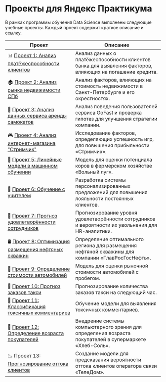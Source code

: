 # Проекты для Яндекс Практикума

В рамках программы обучения  Data Science выполнены следующие учебные проекты. Каждый проект содержит краткое описание и ссылку.

| Проект | Описание |
|--------|----------|
| 📊 [Проект 1: Анализ платёжеспособности клиентов](https://github.com/KsenyaVasilchenko/Practicum_projects/blob/main/%D1%81hecking_of_borrowers_project1/%D1%81hecking_of_borrowers_project1.ipynb) | Анализ данных о платёжеспособности клиентов банка для выявления факторов, влияющих на погашение кредита. |
| 🏠 [Проект 2: Анализ рынка недвижимости СПб](https://github.com/KsenyaVasilchenko/Practicum_projects/blob/main/EDA_project2/EDA_project2.ipynb) | Анализ факторов, влияющих на стоимость недвижимости в Санкт-Петербурге и его окрестностях. |
| 🛴 [Проект 3: Анализ данных сервиса аренды самокатов](https://github.com/KsenyaVasilchenko/Practicum_projects/blob/main/statistical_data_analysis_project3/statistical_data_analysis_project3%20(2).ipynb) | Анализ поведения пользователей сервиса GoFast и проверка гипотез для улучшения стратегии компании. |
| 🎮 [Проект 4: Анализ интернет-магазина "Стримчик"](https://github.com/KsenyaVasilchenko/Practicum_projects/blob/main/precast_project1_p4/precast_project1_p4.ipynb) | Исследование факторов, определяющих успешность игр, для повышения прибыльности «Стримчик». |
| 🐄 [Проект 5: Линейные модели в машинном обучении](https://github.com/KsenyaVasilchenko/Practicum_projects/blob/main/liner_mls_project5/liner_mls_project5.ipynb) | Модель для оценки потенциала коров в фермерском хозяйстве «Вольный луг». |
| 🎁 [Проект 6: Обучение с учителем](https://github.com/KsenyaVasilchenko/Practicum_projects/blob/main/supervised_learning_project6/supervised_learning_project6.ipynb) | Разработка системы персонализированных предложений для повышения лояльности постоянных клиентов. |
| 💼 [Проект 7: Прогноз удовлетворённости сотрудников](https://github.com/KsenyaVasilchenko/Practicum_projects/blob/main/precast_project_2_p7/precast_project_2_p7.ipynb) | Прогнозирование уровня удовлетворённости сотрудников и вероятности их увольнения для HR-аналитики. |
| 🛢️ [Проект 8: Оптимизация размещения нефтяных скважин](https://github.com/KsenyaVasilchenko/Practicum_projects/blob/main/ml_in_busines_project8/ml_in_busines_project8.ipynb) | Определение оптимального региона для размещения нефтяной скважины для компании «ГлавРосГосНефть». |
| 🚗 [Проект 9: Определение стоимости автомобилей](https://github.com/KsenyaVasilchenko/Practicum_projects/blob/main/num_methods(car_cost)project9/num_methods(car_cost)project9.ipynb) | Модель для оценки рыночной стоимости автомобилей с пробегом. |
| 🚖 [Проект 10: Прогноз заказов такси](https://github.com/KsenyaVasilchenko/Practicum_projects/blob/main/time_series_project10/time_series_project10.ipynb) | Прогнозирование количества заказов такси на следующий час. |
| 💬 [Проект 11: Классификация токсичных комментариев](https://github.com/KsenyaVasilchenko/Practicum_projects/blob/main/ml_for_text_project11/ml_for_text_project11.ipynb) | Обучение модели для выявления токсичных комментариев. |
| 🎂 [Проект 12: Определение возраста покупателей](https://github.com/KsenyaVasilchenko/Practicum_projects/blob/main/computer_vision_project12/computer_vision_project12.ipynb) | Внедрение системы компьютерного зрения для определения возраста покупателей в супермаркете «Хлеб-Соль». |
| 📉 [Проект 13: Прогнозирование оттока клиентов](https://github.com/KsenyaVasilchenko/Practicum_projects/blob/main/final_project_telecom/final_project.ipynb) | Создание модели для предсказания вероятности оттока клиентов оператора связи «ТелеДом». |

